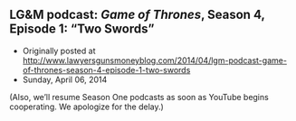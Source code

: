 ## LG&amp;M podcast: <em>Game of Thrones</em>, Season 4, Episode 1: “Two Swords”

 * Originally posted at http://www.lawyersgunsmoneyblog.com/2014/04/lgm-podcast-game-of-thrones-season-4-episode-1-two-swords
 * Sunday, April 06, 2014

(Also, we’ll resume Season One podcasts as soon as YouTube begins cooperating. We apologize for the delay.)